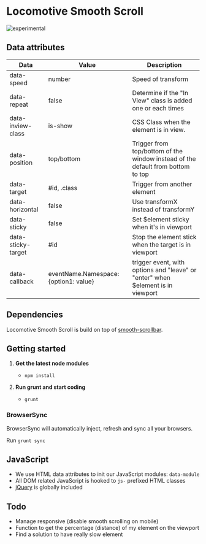 # Locomotive Smooth Scroll

![experimental](https://img.shields.io/badge/stability-experimental-orange.svg)

## Data attributes
Data | Value | Description
--- | --- | ---
data-speed | number | Speed of transform
data-repeat | false | Determine if the "In View" class is added one or each times
data-inview-class | is-show | CSS Class when the element is in view.
data-position | top/bottom | Trigger from top/bottom of the window instead of the default from bottom to top
data-target | #id, .class | Trigger from another element
data-horizontal | false | Use transformX instead of transformY
data-sticky | false | Set $element sticky when it's in viewport
data-sticky-target | #id | Stop the element stick when the target is in viewport
data-callback | eventName.Namespace:{option1: value} | trigger event, with options and "leave" or "enter" when $element is in viewport

## Dependencies
Locomotive Smooth Scroll is build on top of [smooth-scrollbar](https://github.com/idiotWu/smooth-scrollbar).

## Getting started

1.  **Get the latest node modules**
    -	`npm install`

2.  **Run grunt and start coding**
    -   `grunt`

### BrowserSync

BrowserSync will automatically inject, refresh and sync all your browsers.

Run `grunt sync`

## JavaScript

-   We use HTML data attributes to init our JavaScript modules: `data-module`
-   All DOM related JavaScript is hooked to `js-` prefixed HTML classes
-   [jQuery](https://jquery.com) is globally included

[locomtl]:   https://locomotive.ca
[smoothscrollbar]:   https://github.com/idiotWu/smooth-scrollbar

## Todo
-	Manage responsive (disable smooth scrolling on mobile)
-   Function to get the percentage (distance) of my element on the viewport
-   Find a solution to have really slow element
